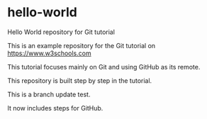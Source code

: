 # hello-world
Hello World repository for Git tutorial

This is an example repository for the Git tutorial on
https://www.w3schools.com

This tutorial focuses mainly on Git and using GitHub as its remote.

This repository is built step by step in the tutorial.  

This is a branch update test.  

It now includes steps for GitHub.